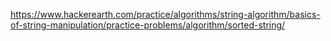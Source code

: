 https://www.hackerearth.com/practice/algorithms/string-algorithm/basics-of-string-manipulation/practice-problems/algorithm/sorted-string/
